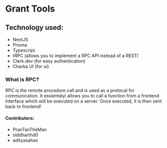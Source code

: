 # Grant Tools

## Technology used:

- NextJS
- Prisma
- Typescript
- tRPC (allows you to implement a RPC API instead of a REST)
- Clerk.dev (for easy authentication)
- Charka UI (for ui)


### What is RPC?

RPC is the remote procedure call and is used as a protocal for communication. It essientalyl allows you to call a function from a frontend interface which will be executed on a server. Once executed, it is then sent back to frontend!

#### Contributers:

-  PranTanTheMan
-  siddharthd0
-  adityasahas
